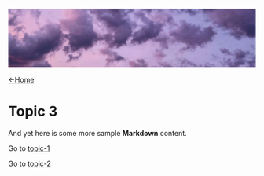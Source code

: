 ![](images/chase-moyer-730496-unsplash-cropped.jpg ':class=header-image-full-width')

[←Home](home.md)

# Topic 3

And yet here is some more sample **Markdown** content.  

Go to [topic-1](topic-1.md)

Go to [topic-2](topic-2.md)